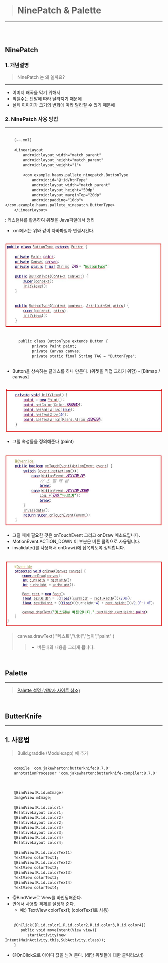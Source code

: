 ># NinePatch & Palette 
<hr />
<br />
<br />

## NinePatch 


### 1. 개념설명

> NinePatch 는 왜 쓸까요?
<hr />

- 이미지 왜곡을 막기 위해서
- 픽셀수는 단말에 따라 달라지기 때문에
- 실제 이미지가 크기의 변화에 따라 달라질 수 있기 때문에


### 2. NinePatch 사용 방법
<hr />

```

    (~~.xml)

    <LinearLayout
        android:layout_width="match_parent"
        android:layout_height="match_parent"
        android:layout_weight="1">

        <com.example.haams.pallete_ninepatch.ButtonType
            android:id="@+id/btnType"
            android:layout_width="match_parent"
            android:layout_height="50dp"
            android:layout_marginTop="20dp"
            android:padding="10dp"></com.example.haams.pallete_ninepatch.ButtonType>
    </LinearLayout>

```

:  커스텀뷰를 활용하여 위젯을 Java파일에서 정리

- xml에서는 위와 같이 자바파일과 연결시킨다.


<br />
<img src="./images/custom1.JPG" />

```

      public class ButtonType extends Button {
            private Paint paint;
            private Canvas canvas;
            private static final String TAG = "ButtonType";


```

- Button을 상속하는 클래스를 하나 만든다. (위젯을 직접 그리기 위함) - [Bitmap / canvas]

<br />

<img src="./images/custom2.JPG" />

- 그릴 속성들을 정의해준다 (paint)

<br />

<img src="./images/custom3.JPG" />

- 그릴 때에 필요한 것은 onTouchEvent 그리고 onDraw 메소드입니다.
- MotionEvent.ACTION_DOWN 이 부분은 버튼 클릭으로 사용됩니다.
- invalidate()를 사용해서 onDraw()에 접목되도록 정의합니다.


<br />

<img src="./images/custom4.JPG" />

> canvas.drawText( "텍스트","너비","높이","paint" ) 
> > - 버튼내의 내용을 그리게 됩니다.


<br />


## Palette
---

 > <a href="https://developer.android.com/reference/android/support/v7/graphics/Palette.html" > Palette 설명  (개발자 사이트 참조)</a> 





<br />


## ButterKnife 
----

## 1. 사용법 
> Build.graddle (Module:app) 에 추가 

```

    compile 'com.jakewharton:butterknife:8.7.0'
    annotationProcessor 'com.jakewharton:butterknife-compiler:8.7.0'

``` 

```
    

    @BindView(R.id.mImage)
    ImageView mImage;

    @BindView(R.id.color1)
    RelativeLayout color1;
    @BindView(R.id.color2)
    RelativeLayout color2;
    @BindView(R.id.color3)
    RelativeLayout color3;
    @BindView(R.id.color4)
    RelativeLayout color4;

    @BindView(R.id.colorText1)
    TextView colorText1;
    @BindView(R.id.colorText2)
    TextView colorText2;
    @BindView(R.id.colorText3)
    TextView colorText3;
    @BindView(R.id.colorText4)
    TextView colorText4;

``` 

- @BindView로 View를 바인딩해준다.
- 안에서 사용할 객체를 설정해 준다. 
   - 예:) TextView colorText1; (colorText1로 사용)


```

    @OnClick({R.id.color1,R.id.color2,R.id.color3,R.id.color4})
       public void moveIntent(View view){
          startActivity(new Intent(MainActivity.this,SubActivity.class));
    }

```

- @OnClick으로 아이디 값을 넘겨 준다. (해당 위젯들에 대한 클릭리스너) 
